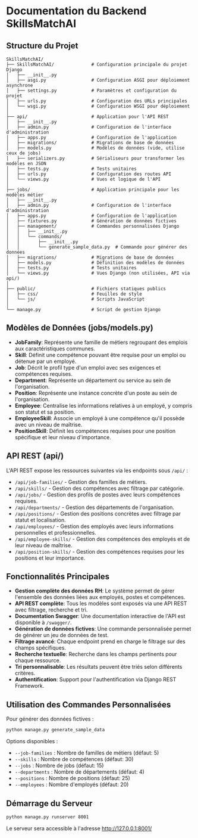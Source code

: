 # Documentation du Backend SkillsMatchAI

## Structure du Projet

```
SkillsMatchAI/
├── SkillsMatchAI/              # Configuration principale du projet Django
│   ├── __init__.py
│   ├── asgi.py                 # Configuration ASGI pour déploiement asynchrone
│   ├── settings.py             # Paramètres et configuration du projet
│   ├── urls.py                 # Configuration des URLs principales
│   └── wsgi.py                 # Configuration WSGI pour déploiement
│
├── api/                        # Application pour l'API REST
│   ├── __init__.py
│   ├── admin.py                # Configuration de l'interface d'administration
│   ├── apps.py                 # Configuration de l'application
│   ├── migrations/             # Migrations de base de données
│   ├── models.py               # Modèles de données (vide, utilise ceux de jobs)
│   ├── serializers.py          # Sérialiseurs pour transformer les modèles en JSON
│   ├── tests.py                # Tests unitaires
│   ├── urls.py                 # Configuration des routes API
│   └── views.py                # Vues et logique de l'API
│
├── jobs/                       # Application principale pour les modèles métier
│   ├── __init__.py
│   ├── admin.py                # Configuration de l'interface d'administration
│   ├── apps.py                 # Configuration de l'application
│   ├── fixtures.py             # Génération de données fictives
│   ├── management/             # Commandes personnalisées Django
│   │   ├── __init__.py
│   │   └── commands/
│   │       ├── __init__.py
│   │       └── generate_sample_data.py  # Commande pour générer des données
│   ├── migrations/             # Migrations de base de données
│   ├── models.py               # Définition des modèles de données
│   ├── tests.py                # Tests unitaires
│   └── views.py                # Vues Django (non utilisées, API via api/)
│
├── public/                     # Fichiers statiques publics
│   ├── css/                    # Feuilles de style
│   └── js/                     # Scripts JavaScript
│
└── manage.py                   # Script de gestion Django
```

## Modèles de Données (jobs/models.py)

- **JobFamily**: Représente une famille de métiers regroupant des emplois aux caractéristiques communes.
- **Skill**: Définit une compétence pouvant être requise pour un emploi ou détenue par un employé.
- **Job**: Décrit le profil type d'un emploi avec ses exigences et compétences requises.
- **Department**: Représente un département ou service au sein de l'organisation.
- **Position**: Représente une instance concrète d'un poste au sein de l'organisation.
- **Employee**: Centralise les informations relatives à un employé, y compris son statut et sa position.
- **EmployeeSkill**: Associe un employé à une compétence qu'il possède avec un niveau de maîtrise.
- **PositionSkill**: Définit les compétences requises pour une position spécifique et leur niveau d'importance.

## API REST (api/)

L'API REST expose les ressources suivantes via les endpoints sous `/api/` :

- `/api/job-families/` - Gestion des familles de métiers.
- `/api/skills/` - Gestion des compétences avec filtrage par catégorie.
- `/api/jobs/` - Gestion des profils de postes avec leurs compétences requises.
- `/api/departments/` - Gestion des départements de l'organisation.
- `/api/positions/` - Gestion des positions concrètes avec filtrage par statut et localisation.
- `/api/employees/` - Gestion des employés avec leurs informations personnelles et professionnelles.
- `/api/employee-skills/` - Gestion des compétences des employés et de leur niveau de maîtrise.
- `/api/position-skills/` - Gestion des compétences requises pour les positions et leur importance.

## Fonctionnalités Principales

- **Gestion complète des données RH**: Le système permet de gérer l'ensemble des données liées aux employés, postes et compétences.
- **API REST complète**: Tous les modèles sont exposés via une API REST avec filtrage, recherche et tri.
- **Documentation Swagger**: Une documentation interactive de l'API est disponible à `/swagger/`.
- **Génération de données fictives**: Une commande personnalisée permet de générer un jeu de données de test.
- **Filtrage avancé**: Chaque endpoint prend en charge le filtrage sur des champs spécifiques.
- **Recherche textuelle**: Recherche dans les champs pertinents pour chaque ressource.
- **Tri personnalisable**: Les résultats peuvent être triés selon différents critères.
- **Authentification**: Support pour l'authentification via Django REST Framework.

## Utilisation des Commandes Personnalisées

Pour générer des données fictives :

```bash
python manage.py generate_sample_data
```

Options disponibles :
- `--job-families` : Nombre de familles de métiers (défaut: 5)
- `--skills` : Nombre de compétences (défaut: 30)
- `--jobs` : Nombre de jobs (défaut: 15)
- `--departments` : Nombre de départements (défaut: 4)
- `--positions` : Nombre de positions (défaut: 25)
- `--employees` : Nombre d'employés (défaut: 20)

## Démarrage du Serveur

```bash
python manage.py runserver 8001
```

Le serveur sera accessible à l'adresse http://127.0.0.1:8001/ 